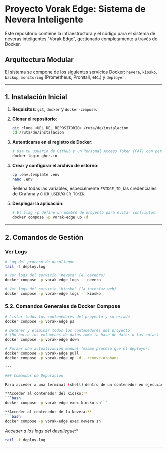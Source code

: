 # Proyecto Vorak Edge: Sistema de Nevera Inteligente

Este repositorio contiene la infraestructura y el código para el sistema de neveras inteligentes "Vorak Edge", gestionado completamente a través de Docker.

## Arquitectura Modular

El sistema se compone de los siguientes servicios Docker: `nevera`, `kiosko`, `backup`, `monitoring` (Prometheus, Promtail, etc.) y `deployer`.

---

## 1. Instalación Inicial

1.  **Requisitos**: `git`, `docker` y `docker-compose`.

2.  **Clonar el repositorio**:
    ```bash
    git clone <URL_DEL_REPOSITORIO> /ruta/de/instalacion
    cd /ruta/de/instalacion
    ```

3.  **Autenticarse en el registro de Docker**:
    ```bash
    # Usa tu usuario de GitHub y un Personal Access Token (PAT) con permisos `read:packages`.
    docker login ghcr.io
    ```

4.  **Crear y configurar el archivo de entorno**:
    ```bash
    cp .env.template .env
    nano .env
    ```
    Rellena todas las variables, especialmente `FRIDGE_ID`, las credenciales de Grafana y `GHCR_USER`/`GHCR_TOKEN`.

5.  **Desplegar la aplicación**:
    ```bash
    # El flag -p define un nombre de proyecto para evitar conflictos.
    docker compose -p vorak-edge up -d
    ```

---

## 2. Comandos de Gestión

### Ver Logs
```bash
# Log del proceso de despliegue
tail -f deploy.log

# Ver logs del servicio 'nevera' (el cerebro)
docker compose -p vorak-edge logs -f nevera

# Ver logs del servicio 'kiosko' (la interfaz web)
docker compose -p vorak-edge logs -f kiosko
```


### 5.2. Comandos Generales de Docker Compose

```bash
# Listar todos los contenedores del proyecto y su estado
docker compose -p vorak-edge ps

# Detener y eliminar todos los contenedores del proyecto
# (No borra los volúmenes de datos como la base de datos o las colas)
docker compose -p vorak-edge down

# Forzar una actualización manual (mismo proceso que el deployer)
docker compose -p vorak-edge pull
docker compose -p vorak-edge up -d --remove-orphans

---

### Comandos de Depuración

Para acceder a una terminal (shell) dentro de un contenedor en ejecución, puedes usar los siguientes comandos. Esto es útil para revisar logs, verificar archivos o ejecutar comandos manualmente.

**Acceder al contenedor del Kiosko:**
```bash
docker compose -p vorak-edge exec kiosko sh```

**Acceder al contenedor de la Nevera:**
```bash
docker compose -p vorak-edge exec nevera sh
``` 
*Acceder a los logs del despliegue:**
```bash
tail -f deploy.log
```
---
